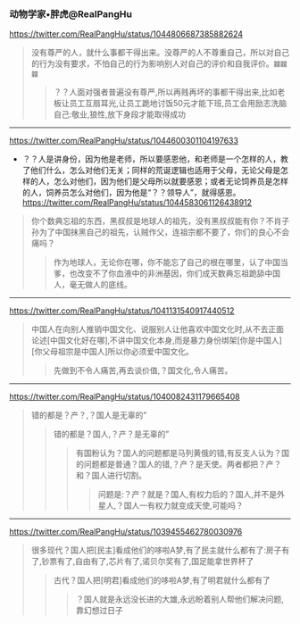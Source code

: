 ### 动物学家•胖虎@RealPangHu
https://twitter.com/RealPangHu/status/1044806687385882624
>没有尊严的人，就什么事都干得出来。没尊严的人不尊重自己，所以对自己的行为没有要求，不怕自己的行为影响别人对自己的评价和自我评价。`龖龖龖`
>>？？人面对强者普遍没有尊严,所以再贱再坏的事都干得出来,比如老板让员工互扇耳光,让员工跪地讨饭50元才能下班,员工会用励志洗脑自己:敬业,狼性,放下身段才能取得成功
---
https://twitter.com/RealPangHu/status/1044600301104197633
- ？？人是讲身份，因为他是老师，所以要感恩他，和老师是一个怎样的人，教了他们什么，怎么对他们无关；同样的荒诞逻辑也适用于父母，无论父母是怎样的人，怎么对他们，因为他们是父母所以就要感恩；或者无论饲养员是怎样的人，饲养员怎么对他们，因为他是“？？领导人”，就得感恩。
https://twitter.com/RealPangHu/status/1044583061126438912
>你个数典忘祖的东西，黑叔叔是地球人的祖先，没有黑叔叔能有你？不肖子孙为了中国抹黑自己的祖先，认贼作父，连祖宗都不要了，你们的良心不会痛吗？
>>作为地球人，无论你在哪，你不能忘了自己的根在哪里，认了中国当爹，也改变不了你血液中的非洲基因，你们成天数典忘祖跪舔中国人，毫无做人的底线。
---
https://twitter.com/RealPangHu/status/1041131540917440512
>中国人在向别人推销中国文化、说服别人让他喜欢中国文化时,从不去正面论述[中国文化好在哪],不讲中国文化本身,而是暴力身份绑架[你是中国人][你父母祖宗是中国人]所以你必须爱中国文化。
>>先做到不令人痛苦,再去谈价值,？国文化,令人痛苦。
---
https://twitter.com/RealPangHu/status/1040082431179665408
>错的都是？产？,？国人是无辜的”
>>错的都是？国人,？产？是无辜的”
>>>有国粉认为？国人的问题都是马列黄俄的错,有反支人认为？国的问题都是普通？国人的错,？产？是天使。两者都把？产？和？国人进行切割。
>>>>问题是:？产？就是？国人,有权力后的？国人,并不是外星人,？国人一有权力就变成天使,可能吗？
---
https://twitter.com/RealPangHu/status/1039455462780030976
>很多现代？国人把[民主]看成他们的哆啦A梦,有了民主就什么都有了:房子有了,钞票有了,自由有了,芯片有了,诺贝尔奖有了,国足能拿世界杯了
>>古代？国人把[明君]看成他们的哆啦A梦,有了明君就什么都有了
>>>？国人就是永远没长进的大雄,永远盼着别人帮他们解决问题,靠幻想过日子